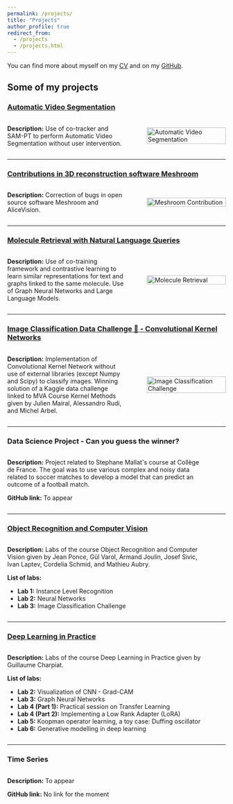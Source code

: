 ```yaml
---
permalink: /projects/
title: "Projects"
author_profile: true
redirect_from: 
  - /projects
  - /projects.html
---
```


You can find more about myself on my [CV](https://elyasbny.github.io/files/CV_EB.pdf) and on my [GitHub](https://github.com/elyasbny).

## Some of my projects

### [Automatic Video Segmentation](https://github.com/elyasbny/sam-pt)
<div style="display: flex; align-items: center;">
  <div style="flex: 60%; padding-right: 50px;">
    <p><strong>Description:</strong> Use of co-tracker and SAM-PT to perform Automatic Video Segmentation without user intervention.</p>
  </div>
  <div style="flex: 40%;">
    <img src="https://elyasbenyamina.com/images/AutomaticVideoSegmentation.gif" alt="Automatic Video Segmentation" style="width: 100%; max-width: 500px;">
  </div>
</div>

---

### [Contributions in 3D reconstruction software Meshroom](https://github.com/alicevision/Meshroom)
<div style="display: flex; align-items: center;">
  <div style="flex: 60%; padding-right: 50px;">
    <p><strong>Description:</strong> Correction of bugs in open source software Meshroom and AliceVision.</p>
  </div>
  <div style="flex: 40%;">
    <img src="https://elyasbenyamina.com/images/meshroom.png" alt="Meshroom Contribution" style="width: 100%; max-width: 500px;">
  </div>
</div>

---

### [Molecule Retrieval with Natural Language Queries](https://github.com/elyasbny/gnn_moleculeretrieval_nlp/tree/main)
<div style="display: flex; align-items: center;">
  <div style="flex: 60%; padding-right: 50px;">
    <p><strong>Description:</strong> Use of co-training framework and contrastive learning to learn similar representations for text and graphs linked to the same molecule. Use of Graph Neural Networks and Large Language Models.</p>
  </div>
  <div style="flex: 40%;">
    <img src="https://elyasbenyamina.com/images/modelcontrastive.png" alt="Molecule Retrieval" style="width: 100%; max-width: 500px;">
  </div>
</div>

---

### [Image Classification Data Challenge 🥇 - Convolutional Kernel Networks](https://github.com/elyasbny/CKN_from_Scratch)
<div style="display: flex; align-items: center;">
  <div style="flex: 60%; padding-right: 50px;">
    <p><strong>Description:</strong> Implementation of Convolutional Kernel Network without use of external libraries (except Numpy and Scipy) to classify images. Winning solution of a Kaggle data challenge linked to MVA Course Kernel Methods given by Julien Mairal, Alessandro Rudi, and Michel Arbel.</p>
  </div>
  <div style="flex: 40%;">
    <img src="https://elyasbenyamina.com/images/CKN.png" alt="Image Classification Challenge" style="width: 100%; max-width: 500px;">
  </div>
</div>

---

### Data Science Project - Can you guess the winner?
<div style="display: flex; align-items: center;">
  <div style="flex: 100%; padding-right: 50px;">
    <p><strong>Description:</strong> Project related to Stephane Mallat's course at Collège de France. The goal was to use various complex and noisy data related to soccer matches to develop a model that can predict an outcome of a football match.</p>
    <p><strong>GitHub link:</strong> To appear</p>
  </div>
  <div style="flex: 0%;">
  </div>
</div>

---

### [Object Recognition and Computer Vision](https://github.com/elyasbny/mva_computervision)
<div style="display: flex; align-items: center;">
  <div style="flex: 100%; padding-right: 50px;">
    <p><strong>Description:</strong> Labs of the course Object Recognition and Computer Vision given by Jean Ponce, Gül Varol, Armand Joulin, Josef Sivic, Ivan Laptev, Cordelia Schmid, and Mathieu Aubry.</p>
    <p><strong>List of labs:</strong></p>
    <ul>
      <li><strong>Lab 1:</strong> Instance Level Recognition</li>
      <li><strong>Lab 2:</strong> Neural Networks</li>
      <li><strong>Lab 3:</strong> Image Classification Challenge</li>
    </ul>
  </div>
  <div style="flex: 0%;">
  </div>
</div>

---

### [Deep Learning in Practice](https://github.com/elyasbny/mva_deeplearning)
<div style="display: flex; align-items: center;">
  <div style="flex: 100%; padding-right: 50px;">
    <p><strong>Description:</strong> Labs of the course Deep Learning in Practice given by Guillaume Charpiat.</p>
    <p><strong>List of labs:</strong></p>
    <ul>
      <li><strong>Lab 2:</strong> Visualization of CNN - Grad-CAM</li>
      <li><strong>Lab 3:</strong> Graph Neural Networks</li>
      <li><strong>Lab 4 (Part 1):</strong> Practical session on Transfer Learning</li>
      <li><strong>Lab 4 (Part 2):</strong> Implementing a Low Rank Adapter (LoRA)</li>
      <li><strong>Lab 5:</strong> Koopman operator learning, a toy case: Duffing oscillator</li>
      <li><strong>Lab 6:</strong> Generative modelling in deep learning</li>
    </ul>
  </div>
  <div style="flex: 0%;">
  </div>
</div>

---

### Time Series
<div style="display: flex; align-items: center;">
  <div style="flex: 100%; padding-right: 50px;">
    <p><strong>Description:</strong> To appear</p>
    <p><strong>GitHub link:</strong> No link for the moment</p>
  </div>
  <div style="flex: 0%;">
  </div>
</div>

